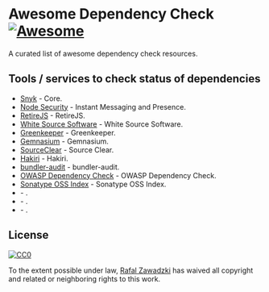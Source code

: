 # Awesome Dependency Check [![Awesome](https://cdn.rawgit.com/sindresorhus/awesome/d7305f38d29fed78fa85652e3a63e154dd8e8829/media/badge.svg)](https://github.com/sindresorhus/awesome)

A curated list of awesome dependency check resources.

## Tools / services to check status of dependencies

* [Snyk](https://snyk.io/) - Core.
* [Node Security](https://nodesecurity.io/) - Instant Messaging and Presence.
* [RetireJS](https://github.com/RetireJS/retire.js) - RetireJS.
* [White Source Software](https://www.whitesourcesoftware.com/) - White Source Software.
* [Greenkeeper](https://greenkeeper.io/) - Greenkeeper.
* [Gemnasium](https://gemnasium.com/) - Gemnasium.
* [SourceClear](https://www.sourceclear.com/) - Source Clear.
* [Hakiri](https://hakiri.io/) - Hakiri.
* [bundler-audit](https://github.com/rubysec/bundler-audit) - bundler-audit.
* [OWASP Dependency Check](https://www.owasp.org/index.php/OWASP_Dependency_Check) - OWASP Dependency Check.
* [Sonatype OSS Index](https://ossindex.net/) - Sonatype OSS Index.
* []() - .
* []() - .
* []() - .



## License

[![CC0](http://mirrors.creativecommons.org/presskit/buttons/88x31/svg/cc-zero.svg)](https://creativecommons.org/publicdomain/zero/1.0/)

To the extent possible under law, [Rafal Zawadzki](https://bluszcz.net) has waived all copyright and related or neighboring rights to this work.
